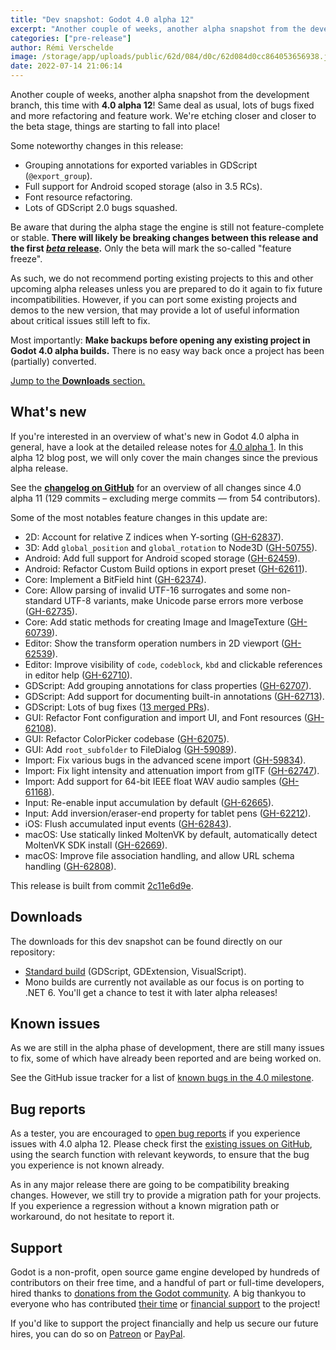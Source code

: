 ```yaml
---
title: "Dev snapshot: Godot 4.0 alpha 12"
excerpt: "Another couple of weeks, another alpha snapshot from the development branch, this time with 4.0 alpha 12! Noteworthy changes: GDScript variable grouping annotations, full support for Android scoped storage, Font resource refactoring, lots of GDScript 2.0 bugs squashed."
categories: ["pre-release"]
author: Rémi Verschelde
image: /storage/app/uploads/public/62d/084/d0c/62d084d0cc864053656938.jpg
date: 2022-07-14 21:06:14
---
```


Another couple of weeks, another alpha snapshot from the development branch, this time with **4.0 alpha 12**! Same deal as usual, lots of bugs fixed and more refactoring and feature work. We're etching closer and closer to the beta stage, things are starting to fall into place!

Some noteworthy changes in this release:

- Grouping annotations for exported variables in GDScript (`@export_group`).
- Full support for Android scoped storage (also in 3.5 RCs).
- Font resource refactoring.
- Lots of GDScript 2.0 bugs squashed.

Be aware that during the alpha stage the engine is still not feature-complete or stable. **There will likely be breaking changes between this release and the first [*beta* release](https://en.wikipedia.org/wiki/Software_release_life_cycle#Beta).** Only the beta will mark the so-called "feature freeze".

As such, we do not recommend porting existing projects to this and other upcoming alpha releases unless you are prepared to do it again to fix future incompatibilities. However, if you can port some existing projects and demos to the new version, that may provide a lot of useful information about critical issues still left to fix.

Most importantly: **Make backups before opening any existing project in Godot 4.0 alpha builds.** There is no easy way back once a project has been (partially) converted.

[Jump to the **Downloads** section.](#downloads)

## What's new

If you're interested in an overview of what's new in Godot 4.0 alpha in general, have a look at the detailed release notes for [4.0 alpha 1](/article/dev-snapshot-godot-4-0-alpha-1). In this alpha 12 blog post, we will only cover the main changes since the previous alpha release.

See the [**changelog on GitHub**](https://github.com/godotengine/godot/compare/afdae67cc381bb340da2e864279da6b836804b7f...2c11e6d9efc42370a8d7537eaff8b1ea78a283e5) for an overview of all changes since 4.0 alpha 11 (129 commits – excluding merge commits ― from 54 contributors).

Some of the most notables feature changes in this update are:

- 2D: Account for relative Z indices when Y-sorting ([GH-62837](https://github.com/godotengine/godot/pull/62837)).
- 3D: Add `global_position` and `global_rotation` to Node3D ([GH-50755](https://github.com/godotengine/godot/pull/50755)).
- Android: Add full support for Android scoped storage ([GH-62459](https://github.com/godotengine/godot/pull/62459)).
- Android: Refactor Custom Build options in export preset ([GH-62611](https://github.com/godotengine/godot/pull/62611)).
- Core: Implement a BitField hint ([GH-62374](https://github.com/godotengine/godot/pull/62374)).
- Core: Allow parsing of invalid UTF-16 surrogates and some non-standard UTF-8 variants, make Unicode parse errors more verbose ([GH-62735](https://github.com/godotengine/godot/pull/62735)).
- Core: Add static methods for creating Image and ImageTexture ([GH-60739](https://github.com/godotengine/godot/pull/60739)).
- Editor: Show the transform operation numbers in 2D viewport ([GH-62539](https://github.com/godotengine/godot/pull/62539)).
- Editor: Improve visibility of `code`, `codeblock`, `kbd` and clickable references in editor help ([GH-62710](https://github.com/godotengine/godot/pull/62710)).
- GDScript: Add grouping annotations for class properties ([GH-62707](https://github.com/godotengine/godot/pull/62707)).
- GDScript: Add support for documenting built-in annotations ([GH-62713](https://github.com/godotengine/godot/pull/62713)).
- GDScript: Lots of bug fixes ([13 merged PRs](https://github.com/godotengine/godot/pulls?q=is%3Apr+sort%3Aupdated-desc+label%3Atopic%3Agdscript+is%3Amerged+merged%3A2022-07-01..2022-07-14)).
- GUI: Refactor Font configuration and import UI, and Font resources ([GH-62108](https://github.com/godotengine/godot/pull/62108)).
- GUI: Refactor ColorPicker codebase ([GH-62075](https://github.com/godotengine/godot/pull/62075)).
- GUI: Add `root_subfolder` to FileDialog ([GH-59089](https://github.com/godotengine/godot/pull/59089)).
- Import: Fix various bugs in the advanced scene import ([GH-59834](https://github.com/godotengine/godot/pull/59834)).
- Import: Fix light intensity and attenuation import from glTF ([GH-62747](https://github.com/godotengine/godot/pull/62747)).
- Import: Add support for 64-bit IEEE float WAV audio samples ([GH-61168](https://github.com/godotengine/godot/pull/61168)).
- Input: Re-enable input accumulation by default ([GH-62665](https://github.com/godotengine/godot/pull/62665)).
- Input: Add inversion/eraser-end property for tablet pens ([GH-62212](https://github.com/godotengine/godot/pull/62212)).
- iOS: Flush accumulated input events ([GH-62843](https://github.com/godotengine/godot/pull/62843)).
- macOS: Use statically linked MoltenVK by default, automatically detect MoltenVK SDK install ([GH-62669](https://github.com/godotengine/godot/pull/62669)).
- macOS: Improve file association handling, and allow URL schema handling ([GH-62808](https://github.com/godotengine/godot/pull/62808)).

This release is built from commit [2c11e6d9e](https://github.com/godotengine/godot/commit/2c11e6d9efc42370a8d7537eaff8b1ea78a283e5).

<a id="downloads"></a>
## Downloads

The downloads for this dev snapshot can be found directly on our repository:

* [Standard build](https://github.com/godotengine/godot-builds/releases/4.0-alpha12) (GDScript, GDExtension, VisualScript).
* Mono builds are currently not available as our focus is on porting to .NET 6. You'll get a chance to test it with later alpha releases!

## Known issues

As we are still in the alpha phase of development, there are still many issues to fix, some of which have already been reported and are being worked on.

See the GitHub issue tracker for a list of [known bugs in the 4.0 milestone](https://github.com/godotengine/godot/issues?q=is%3Aissue+is%3Aopen+milestone%3A4.0+label%3Abug+).

## Bug reports

As a tester, you are encouraged to [open bug reports](https://github.com/godotengine/godot/issues) if you experience issues with 4.0 alpha 12. Please check first the [existing issues on GitHub](https://github.com/godotengine/godot/issues), using the search function with relevant keywords, to ensure that the bug you experience is not known already.

As in any major release there are going to be compatibility breaking changes. However, we still try to provide a migration path for your projects. If you experience a regression without a known migration path or workaround, do not hesitate to report it.

## Support

Godot is a non-profit, open source game engine developed by hundreds of contributors on their free time, and a handful of part or full-time developers, hired thanks to [donations from the Godot community](https://godotengine.org/donate). A big thankyou to everyone who has contributed [their time](https://github.com/godotengine/godot/blob/master/AUTHORS.md) or [financial support](https://github.com/godotengine/godot/blob/master/DONORS.md) to the project!

If you'd like to support the project financially and help us secure our future hires, you can do so on [Patreon](https://www.patreon.com/godotengine) or [PayPal](https://godotengine.org/donate).
